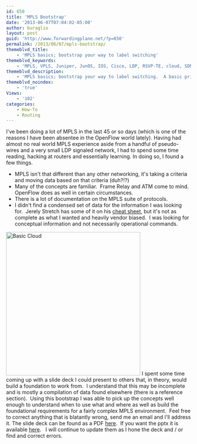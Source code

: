 ```yaml
---
id: 650
title: 'MPLS Bootstrap'
date: '2013-06-07T07:04:02-05:00'
author: buraglio
layout: post
guid: 'http://www.forwardingplane.net/?p=650'
permalink: /2013/06/07/mpls-bootstrap/
themeblvd_title:
    - 'MPLS basics; bootstrap your way to label switching'
themeblvd_keywords:
    - 'MPLS, VPLS, Juniper, JunOS, IOS, Cisco, LDP, RSVP-TE, cloud, SDN, label switching'
themeblvd_description:
    - 'MPLS basics; bootstrap your way to label switching.  A basic primer for learning the terminology and concepts of MPLS and associated protocols. '
themeblvd_noindex:
    - 'true'
Views:
    - '102'
categories:
    - How-To
    - Routing
---
```


I've been doing a lot of MPLS in the last 45 or so days (which is one of the reasons I have been absentee in the OpenFlow world lately). Having had almost no real world MPLS experience aside from a handful of pseudo-wires and a very small LDP signaled network, I had to spend some time reading, hacking at routers and essentially learning. In doing so, I found a few things.
<ul>
	<li>MPLS isn't that different than any other networking, it's taking a criteria and moving data based on that criteria (duh?!?)</li>
	<li>Many of the concepts are familiar.  Frame Relay and ATM come to mind.  OpenFlow does as well in certain circumstances.</li>
	<li>There is a lot of documentation on the MPLS suite of protocols.</li>
	<li>I didn't find a condensed set of data for the information I was looking for.  Jerely Stretch has some of it on his <a href="http://media.packetlife.net/media/library/18/Frame_Mode_MPLS.pdf" target="_blank" rel="noopener noreferrer">cheat sheet</a>, but it's not as complete as what I wanted and heavily vendor biased.  I was looking for conceptual information and not necessarily operational commands.</li>
</ul>
<a href="http://www.forwardingplane.net/wp-content/uploads/2013/06/Basic-Cloud.jpg"><img class="alignright size-full wp-image-670" alt="Basic Cloud" src="http://www.forwardingplane.net/wp-content/uploads/2013/06/Basic-Cloud.jpg" width="366" height="392" /></a>
I spent some time coming up with a slide deck I could present to others that, in theory, would build a foundation to work from.  I understand that this may be incomplete and is mostly a compilation of data found elsewhere (there is a reference section).  Using this bootstrap I was able to pick up the concepts well enough to understand when to use what and where as well as build the foundational requirements for a fairly complex MPLS environment.  Feel free to correct anything that is blatantly wrong, send me an email and I'll address it.
The slide deck can be found as a PDF <a href="http://www.forwardingplane.net/wp-content/uploads/2013/07/MPLS-101.pdf" target="_blank" rel="noopener noreferrer">here</a>.  If you want the pptx it is available <a href="http://www.forwardingplane.net/wp-content/uploads/2013/07/MPLS-101.pptx" target="_blank" rel="noopener noreferrer">here</a>.   I will continue to update them as I hone the deck and / or find and correct errors.
&nbsp;
&nbsp;